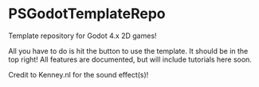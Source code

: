 # PSGodotTemplateRepo
Template repository for Godot 4.x 2D games!

All you have to do is hit the button to use the template. It should be in the top right! All features are documented, but will include tutorials here soon.

Credit to Kenney.nl for the sound effect(s)!
